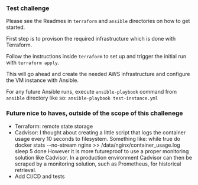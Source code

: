 
### Test challenge

Please see the Readmes in `terraform` and `ansible` directories on how to get started.

First step is to provison the required infrastructure which is done with Terraform.

Follow the instructions inside `terraform` to set up and trigger the initial run with `terraform apply`.

This will go ahead and create the needed AWS infrastructure and configure the VM instance with Ansible.

For any future Ansible runs, execute `ansible-playbook` command from `ansible` directory like so:
`ansible-playbook test-instance.yml`



### Future nice to haves, outside of the scope of this challenege

- Terraform: remote state storage
- Cadvisor: I thought about creating a little script that logs the container usage every 10 seconds to filesystem. Something like:
        while true
        do
        docker stats --no-stream nginx >> /data/nginx/container_usage.log
        sleep 5
        done
However it is more futureproof to use a proper monitoring solution like Cadvisor. In a production environment Cadvisor can then be scraped by a monitoring solution, such as Prometheus, for historical retrieval. 
- Add CI/CD and tests